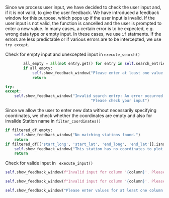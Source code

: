 Since we process user input, we have decided to check the user input and,
if it is not valid, to give the user feedback.
We have introduced a feedback window for this purpose, which pops up if the user input is invalid.
If the user input is not valid, the function is cancelled and the user is prompted to enter a new value.
In many cases, a certain error is to be expected, e.g. wrong data type or empty input. In these cases, we use `if` statments.
If the errors are less predictable or if various errors are to be intercepted, we use `try except`.


Check for empty input and unexcepted input in `execute_search()`
````python
        all_empty = all(not entry.get() for entry in self.search_entries.values())
        if all_empty:
            self.show_feedback_window("Please enter at least one value.")
            return
````
````python
try:
except:
    self.show_feedback_window("Invalid search entry: An error occurred during search. "
                                      "Please check your input")
````

Since we allow the user to enter new data without necessarily specifying coordinates,
we check whether the coordinates are empty and also for invalide Station name in `filter_coordinates()`
````python
if filtered_df.empty:
    self.show_feedback_window("No matching stations found.")
    return
if filtered_df[['start_long', 'start_lat', 'end_long', 'end_lat']].isna().all().any():
    self.show_feedback_window("This station has no coordinates to plot.")
    return
````

Check for valide input in ` execute_input()`
````python
self.show_feedback_window(f"Invalid input for column '{column}'. Please enter an integer value.")

self.show_feedback_window(f"Invalid input for column '{column}'. Please enter a float value.")

self.show_feedback_window("Please enter values for at least one column.")
````